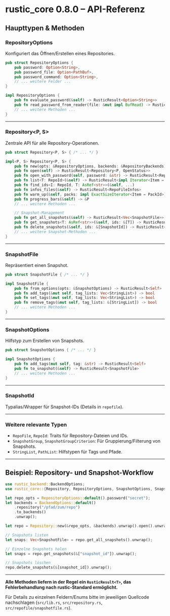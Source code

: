 # rustic_core 0.8.0 – API-Referenz

## Haupttypen & Methoden

### RepositoryOptions

Konfiguriert das Öffnen/Erstellen eines Repositories.

```rust
pub struct RepositoryOptions {
    pub password: Option<String>,
    pub password_file: Option<PathBuf>,
    pub password_command: Option<String>,
    // ... weitere Felder ...
}

impl RepositoryOptions {
    pub fn evaluate_password(&self) -> RusticResult<Option<String>>
    pub fn read_password_from_reader(file: &mut impl BufRead) -> RusticResult<String>
    // ... weitere Methoden ...
}
```

---

### Repository<P, S>

Zentrale API für alle Repository-Operationen.

```rust
pub struct Repository<P, S> { /* ... */ }

impl<P, S> Repository<P, S> {
    pub fn new(opts: &RepositoryOptions, backends: &RepositoryBackends) -> RusticResult<Self>
    pub fn open(self) -> RusticResult<Repository<P, OpenStatus>>
    pub fn open_with_password(self, password: &str) -> RusticResult<Repository<P, OpenStatus>>
    pub fn list<T: RepoId>(&self) -> RusticResult<impl Iterator<Item = T>>
    pub fn find_ids<I: RepoId, T: AsRef<str>>(&self, ...)
    pub fn infos_files(&self) -> RusticResult<RepoFileInfos>
    pub fn warm_up(&self, packs: impl ExactSizeIterator<Item = PackId>) -> RusticResult<()>
    pub fn progress_bars(&self) -> &P
    // ... weitere Methoden ...

    // Snapshot-Management
    pub fn get_all_snapshots(&self) -> RusticResult<Vec<SnapshotFile>>
    pub fn get_snapshots<T: AsRef<str>>(&self, ids: &[T]) -> RusticResult<Vec<SnapshotFile>>
    pub fn delete_snapshots(&self, ids: &[SnapshotId]) -> RusticResult<()>
    // ... weitere Snapshot-Methoden ...
}
```

---

### SnapshotFile

Repräsentiert einen Snapshot.

```rust
pub struct SnapshotFile { /* ... */ }

impl SnapshotFile {
    pub fn from_options(opts: &SnapshotOptions) -> RusticResult<Self>
    pub fn add_tags(&mut self, tag_lists: Vec<StringList>) -> bool
    pub fn set_tags(&mut self, tag_lists: Vec<StringList>) -> bool
    pub fn remove_tags(&mut self, tag_lists: &[StringList]) -> bool
    // ... weitere Methoden ...
}
```

---

### SnapshotOptions

Hilfstyp zum Erstellen von Snapshots.

```rust
pub struct SnapshotOptions { /* ... */ }

impl SnapshotOptions {
    pub fn add_tags(mut self, tag: &str) -> RusticResult<Self>
    pub fn to_snapshot(&self) -> RusticResult<SnapshotFile>
    // ... weitere Methoden ...
}
```

---

### SnapshotId

Typalias/Wrapper für Snapshot-IDs (Details in `repofile`).

---

### Weitere relevante Typen

- `RepoFile`, `RepoId`: Traits für Repository-Dateien und IDs.
- `SnapshotGroup`, `SnapshotGroupCriterion`: Für Gruppierung/Filterung von Snapshots.
- `StringList`, `PathList`: Hilfstypen für Tags und Pfade.

---

## Beispiel: Repository- und Snapshot-Workflow

```rust
use rustic_backend::BackendOptions;
use rustic_core::{Repository, RepositoryOptions, SnapshotOptions, SnapshotFile};

let repo_opts = RepositoryOptions::default().password("secret");
let backends = BackendOptions::default()
    .repository("/pfad/zum/repo")
    .to_backends()
    .unwrap();

let repo = Repository::new(&repo_opts, &backends).unwrap().open().unwrap();

// Snapshots listen
let snaps: Vec<SnapshotFile> = repo.get_all_snapshots().unwrap();

// Einzelne Snapshots holen
let snaps = repo.get_snapshots(&["snapshot_id"]).unwrap();

// Snapshots löschen
repo.delete_snapshots(&[snapshot_id]).unwrap();
```

---

**Alle Methoden liefern in der Regel ein `RusticResult<T>`, das Fehlerbehandlung nach rustic-Standard ermöglicht.**

Für Details zu einzelnen Feldern/Enums bitte im jeweiligen Quellcode nachschlagen (`src/lib.rs`, `src/repository.rs`, `src/repofile/snapshotfile.rs`).
